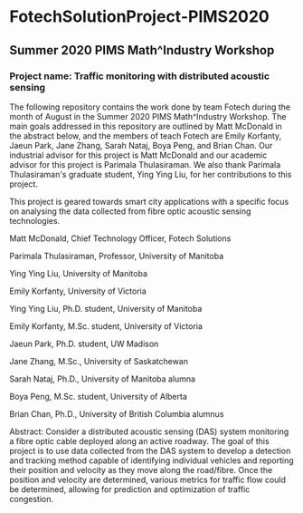 # FotechSolutionProject-PIMS2020
## Summer 2020 PIMS Math^Industry Workshop

### Project name: Traffic monitoring with distributed acoustic sensing

The following repository contains the work done by team Fotech during the month of August in the Summer 2020 PIMS Math^Industry Workshop. The main goals addressed in this repository are outlined by Matt McDonald in the abstract below, and the members of teach Fotech are Emily Korfanty, Jaeun Park, Jane Zhang, Sarah Nataj, Boya Peng, and Brian Chan. Our industrial advisor for this project is Matt McDonald and our academic advisor for this project is Parimala Thulasiraman. We also thank Parimala Thulasiraman's graduate student, Ying Ying Liu, for her contributions to this project.

This project is geared towards smart city applications with a specific focus on analysing the data collected from fibre optic acoustic sensing technologies.

Matt McDonald, Chief Technology Officer, Fotech Solutions

Parimala Thulasiraman, Professor, University of Manitoba

Ying Ying Liu, University of Manitoba

Emily Korfanty, University of Victoria


Ying Ying Liu, Ph.D. student, University of Manitoba

Emily Korfanty, M.Sc. student, University of Victoria

Jaeun Park, Ph.D. student, UW  Madison

Jane Zhang, M.Sc., University of Saskatchewan

Sarah Nataj, Ph.D., University of Manitoba alumna

Boya Peng, M.Sc. student, University of Alberta

Brian Chan, Ph.D., University of British Columbia alumnus

Abstract: Consider a distributed acoustic sensing (DAS) system monitoring a fibre optic cable deployed along an active roadway. The goal of this project is to use data collected from the DAS system to develop a detection and tracking method capable of identifying individual vehicles and reporting their position and velocity as they move along the road/fibre.  Once the position and velocity are determined, various metrics for traffic flow could be determined, allowing for prediction and optimization of traffic congestion.

